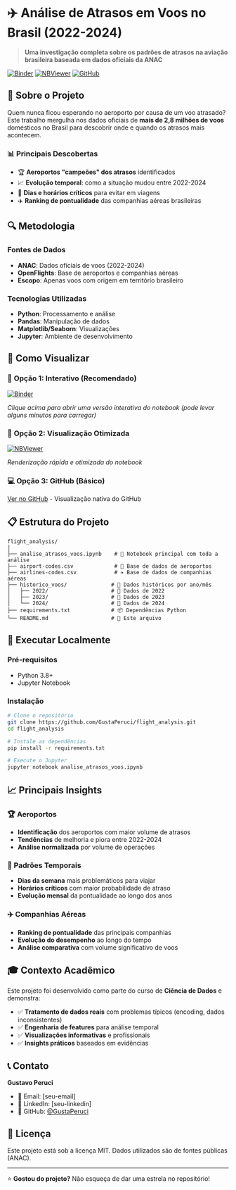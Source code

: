 # ✈️ Análise de Atrasos em Voos no Brasil (2022-2024)

> **Uma investigação completa sobre os padrões de atrasos na aviação brasileira baseada em dados oficiais da ANAC**

[![Binder](https://mybinder.org/badge_logo.svg)](https://mybinder.org/v2/gh/GustaPeruci/flight_analysis/main?filepath=analise_atrasos_voos.ipynb)
[![NBViewer](https://img.shields.io/badge/render-nbviewer-orange.svg)](https://nbviewer.org/github/GustaPeruci/flight_analysis/blob/main/analise_atrasos_voos.ipynb)
[![GitHub](https://img.shields.io/badge/GitHub-Ver%20Código-blue.svg)](https://github.com/GustaPeruci/flight_analysis)

## 🎯 Sobre o Projeto

Quem nunca ficou esperando no aeroporto por causa de um voo atrasado? Este trabalho mergulha nos dados oficiais de **mais de 2,8 milhões de voos** domésticos no Brasil para descobrir onde e quando os atrasos mais acontecem.

### 📊 Principais Descobertas

- 🏆 **Aeroportos "campeões" dos atrasos** identificados
- 📈 **Evolução temporal**: como a situação mudou entre 2022-2024  
- 📅 **Dias e horários críticos** para evitar em viagens
- ✈️ **Ranking de pontualidade** das companhias aéreas brasileiras

## 🔍 Metodologia

### Fontes de Dados
- **ANAC**: Dados oficiais de voos (2022-2024)
- **OpenFlights**: Base de aeroportos e companhias aéreas
- **Escopo**: Apenas voos com origem em território brasileiro

### Tecnologias Utilizadas
- **Python**: Processamento e análise
- **Pandas**: Manipulação de dados
- **Matplotlib/Seaborn**: Visualizações
- **Jupyter**: Ambiente de desenvolvimento

## 📱 Como Visualizar

### 🚀 **Opção 1: Interativo (Recomendado)**
[![Binder](https://mybinder.org/badge_logo.svg)](https://mybinder.org/v2/gh/GustaPeruci/flight_analysis/main?filepath=analise_atrasos_voos.ipynb)

*Clique acima para abrir uma versão interativa do notebook (pode levar alguns minutos para carregar)*

### 📖 **Opção 2: Visualização Otimizada**
[![NBViewer](https://img.shields.io/badge/render-nbviewer-orange.svg)](https://nbviewer.org/github/GustaPeruci/flight_analysis/blob/main/analise_atrasos_voos.ipynb)

*Renderização rápida e otimizada do notebook*

### 💻 **Opção 3: GitHub (Básico)**
[Ver no GitHub](./analise_atrasos_voos.ipynb) - Visualização nativa do GitHub

## 📋 Estrutura do Projeto

```
flight_analysis/
│
├── analise_atrasos_voos.ipynb    # 📓 Notebook principal com toda a análise
├── airport-codes.csv             # 🛫 Base de dados de aeroportos
├── airlines-codes.csv            # ✈️ Base de dados de companhias aéreas  
├── historico_voos/              # 📁 Dados históricos por ano/mês
│   ├── 2022/                    # 📅 Dados de 2022
│   ├── 2023/                    # 📅 Dados de 2023
│   └── 2024/                    # 📅 Dados de 2024
├── requirements.txt             # 📦 Dependências Python
└── README.md                    # 📖 Este arquivo

```

## 🚀 Executar Localmente

### Pré-requisitos
- Python 3.8+
- Jupyter Notebook

### Instalação

```bash
# Clone o repositório
git clone https://github.com/GustaPeruci/flight_analysis.git
cd flight_analysis

# Instale as dependências
pip install -r requirements.txt

# Execute o Jupyter
jupyter notebook analise_atrasos_voos.ipynb
```

## 📈 Principais Insights

### 🏆 Aeroportos
- **Identificação** dos aeroportos com maior volume de atrasos
- **Tendências** de melhoria e piora entre 2022-2024
- **Análise normalizada** por volume de operações

### 📅 Padrões Temporais
- **Dias da semana** mais problemáticos para viajar
- **Horários críticos** com maior probabilidade de atraso
- **Evolução mensal** da pontualidade ao longo dos anos

### ✈️ Companhias Aéreas
- **Ranking de pontualidade** das principais companhias
- **Evolução do desempenho** ao longo do tempo
- **Análise comparativa** com volume significativo de voos

## 🎓 Contexto Acadêmico

Este projeto foi desenvolvido como parte do curso de **Ciência de Dados** e demonstra:

- ✅ **Tratamento de dados reais** com problemas típicos (encoding, dados inconsistentes)
- ✅ **Engenharia de features** para análise temporal
- ✅ **Visualizações informativas** e profissionais
- ✅ **Insights práticos** baseados em evidências

## 📞 Contato

**Gustavo Peruci**
- 📧 Email: [seu-email]
- 💼 LinkedIn: [seu-linkedin]
- 🐙 GitHub: [@GustaPeruci](https://github.com/GustaPeruci)

## 📜 Licença

Este projeto está sob a licença MIT. Dados utilizados são de fontes públicas (ANAC).

---

⭐ **Gostou do projeto?** Não esqueça de dar uma estrela no repositório!
